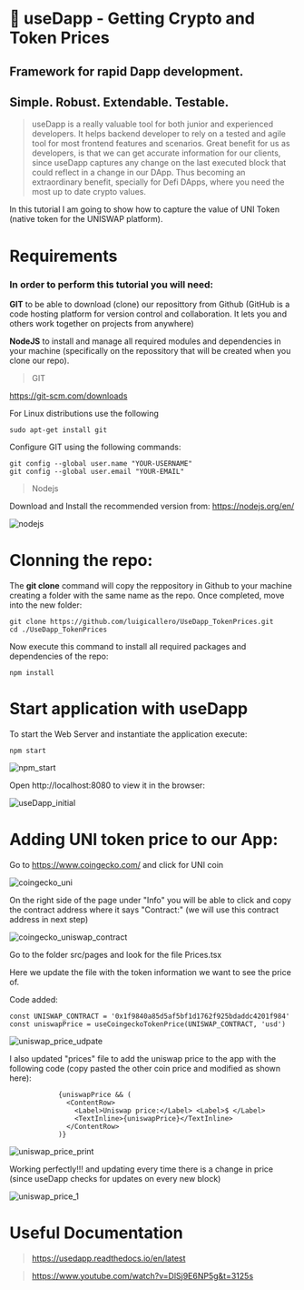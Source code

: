 🤝 useDapp - Getting Crypto and Token Prices
==============================================

## Framework for rapid Dapp development.
Simple. Robust. Extendable. Testable.
-----------------------------------------
> useDapp is a really valuable tool for both junior and experienced developers. It helps backend developer to rely on a tested and agile tool for most frontend features and scenarios. Great benefit for us as developers, is that we can get accurate information for our clients, since useDapp captures any change on the last executed block that could reflect in a change in our DApp. Thus becoming an extraordinary benefit, specially for Defi DApps, where you need the most up to date crypto values.

In this tutorial I am going to show how to capture the value of UNI Token (native token for the UNISWAP platform).

#
Requirements
===============
### In order to perform this tutorial you will need:
  **GIT** to be able to download (clone) our reposittory from Github (GitHub is a code hosting platform for version control and collaboration. It lets you and others work together on projects from anywhere)
  
  **NodeJS** to install and manage all required modules and dependencies in your machine (specifically on the repossitory that will be created when you clone our repo).


> GIT

https://git-scm.com/downloads

For Linux distributions use the following
```
sudo apt-get install git
```

Configure GIT using the following commands:
```
git config --global user.name "YOUR-USERNAME"
git config --global user.email "YOUR-EMAIL"
```

> Nodejs
 
Download and Install the recommended version from: https://nodejs.org/en/ 

![nodejs](https://user-images.githubusercontent.com/58836287/131609738-faa4cce2-3058-4824-b1ca-57b04dc52113.png)

#
Clonning the repo:
================
The **git clone** command will copy the reppository in Github to your machine creating a folder with the same name as the repo. Once completed, move into the new folder:
```
git clone https://github.com/luigicallero/UseDapp_TokenPrices.git
cd ./UseDapp_TokenPrices
```
Now execute this command to install all required packages and dependencies of the repo:
```
npm install
```

#
Start application with useDapp
===============
To start the Web Server and instantiate the application execute:
```
npm start
```
![npm_start](https://user-images.githubusercontent.com/58836287/131610483-080ab8c0-6489-41cf-986f-a9af3d8d42e8.png)

Open http://localhost:8080 to view it in the browser:

![useDapp_initial](https://user-images.githubusercontent.com/58836287/131610505-58d740ee-af08-4127-ba67-532b6906c1df.png)

#
Adding UNI token price to our App:
===========================

Go to https://www.coingecko.com/ and click for UNI coin

![coingecko_uni](https://user-images.githubusercontent.com/58836287/131666093-a66496e0-8edf-4b87-a90d-b23c1dfc10b9.png)



On the right side of the page under "Info" you will be able to click and copy the contract address where it says "Contract:" (we will use this contract address in next step)

![coingecko_uniswap_contract](https://user-images.githubusercontent.com/58836287/131666114-00a109c5-2bf2-40b0-ae74-d0d28090486d.png)


Go to the folder src/pages and look for the file Prices.tsx

Here we update the file with the token information we want to see the price of.

Code added:
 ```
 const UNISWAP_CONTRACT = '0x1f9840a85d5af5bf1d1762f925bdaddc4201f984'
 const uniswapPrice = useCoingeckoTokenPrice(UNISWAP_CONTRACT, 'usd') 
 ```
![uniswap_price_udpate](https://user-images.githubusercontent.com/58836287/131611099-3946b1e7-7e6f-4ab5-9978-1b4e81be4840.png)


I also updated "prices" file to add the uniswap price to the app with the following code (copy pasted the other coin price and modified as shown here):
```
            {uniswapPrice && (
              <ContentRow>
                <Label>Uniswap price:</Label> <Label>$ </Label>
                <TextInline>{uniswapPrice}</TextInline>
              </ContentRow>
            )}
```
![uniswap_price_print](https://user-images.githubusercontent.com/58836287/131611108-ce3332aa-c855-47d7-ac5a-cf467ef1f969.png)

Working perfectly!!! and updating every time there is a change in price (since useDapp checks for updates on every new block)

![uniswap_price_1](https://user-images.githubusercontent.com/58836287/131609569-ad04de74-dab3-43c7-b1b1-41636c715593.png)

#
Useful Documentation
=====
> https://usedapp.readthedocs.io/en/latest

> https://www.youtube.com/watch?v=DlSj9E6NP5g&t=3125s
